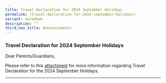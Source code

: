 ```yaml
---
title: Travel Declaration for 2024 September Holidays
permalink: /travel-declaration-for-2024-september-holidays/
variant: markdown
description: ""
third_nav_title: Announcements
---
```

### Travel Declaration for 2024 September Holidays

Dear Parents/Guardians,

Please refer to this [attachment](/files/Announcements/SSS_Hardcopy_Ltr_to_Parents_n_Guardians_Not_Using_PG_2024_September_Hols.pdf) for more information regarding Travel Declaration for the 2024 September Holidays. 

<hr>
